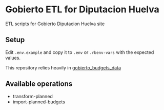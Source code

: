 # Gobierto ETL for Diputacion Huelva

ETL scripts for Gobierto Diputacion Huelva site

## Setup

Edit `.env.example` and copy it to `.env` or `.rbenv-vars` with the expected values.

This repository relies heavily in [gobierto_budgets_data](https://github.com/PopulateTools/gobierto_budgets_data)

## Available operations

- transform-planned
- import-planned-budgets


